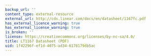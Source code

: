 ```yaml
---
backup_url: ''
content_type: external-resource
external_url: http://cds.linear.com/docs/en/datasheet/1167fc.pdf
has_external_licence_warning: true
has_external_license_warning: true
is_broken: ''
license: https://creativecommons.org/licenses/by-nc-sa/4.0/
title: LT1167 Datasheet (PDF)
uid: 1f42296f-ef1d-4075-ad34-6178179db5ac
---
```


